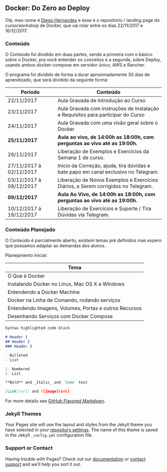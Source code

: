 ## Docker: Do Zero ao Deploy

Olá, meu nome é [Diego Hernandes](https://github.com/hernandev) e esse é o repositório / landing page do curso/workshop de Docker, que vai rolar entre os dias 22/11/2017 e 16/12/2017.

### Conteúdo
O Conteúdo foi dividido em duas partes, sendo a primeira com o básico sobre o Docker, pra você entender os conceitos e a segunda, sobre Deploy, usando ambos docker-compose em servidor único, AWS e Rancher.

O programa foi dividido de forma a durar aproximadamente 30 dias de aprendizado, que será dividido da seguinte forma:

| Período                    | Conteúdo
| -                          | -
| 22/11/2017                 | Aula Gravada de Introdução ao Curso
| 23/11/2017                 | Aula Gravada com instruções de Instalação e Requisitos para participar do Curso
| 24/11/2017                 | Aula Gravada com uma visão geral sobre o Docker
| **25/11/2017**             | **Aula ao vivo, de 14:00h as 18:00h, com perguntas ao vivo até as 19:00h.**
| 26/11/2017                 | Liberação de Exemplos e Exercícios da Semana 1 de curso.
| 27/11/2017 à 02/12/2017    | Inicio da Correção, ajuda, tira dúvidas e bate papo em canal exclusivo no Telegram.
| 03/12/2017 à 08/12/2017    | Liberação de Novos Exemplos e Exercícios Diários, a Serem corrigidos no Telegram.
| **09/12/2017**             | **Aula Ao Vivo, de 14:00h as 18:00h, com perguntas ao vivo até as 19:00h.**
| 10/12/2017 à 16/12/2017    | Liberação de Exercícios e Suporte / Tira Dúvidas via Telegram.


### Conteúdo Planejado

O Conteúdo é parcialmente aberto, existem temas pré definidos mas espero que possamos adaptar as demandas dos alunos.

Planejamento Inicial:

| Tema |
| - 
| O Que é Docker |
| Instalando Docker no Linux, Mac OS X e Windows |
| Entendendo a Docker Machine |
| Docker na Linha de Comando, rodando serviços |
| Entendendo Imagens, Volumes, Portas e outros Recursos |
| Desenhando Serviços com Docker Compose |


```markdown
Syntax highlighted code block

# Header 1
## Header 2
### Header 3

- Bulleted
- List

1. Numbered
2. List

**Bold** and _Italic_ and `Code` text

[Link](url) and ![Image](src)
```

For more details see [GitHub Flavored Markdown](https://guides.github.com/features/mastering-markdown/).

### Jekyll Themes

Your Pages site will use the layout and styles from the Jekyll theme you have selected in your [repository settings](https://github.com/hernandev/workshop-docker/settings). The name of this theme is saved in the Jekyll `_config.yml` configuration file.

### Support or Contact

Having trouble with Pages? Check out our [documentation](https://help.github.com/categories/github-pages-basics/) or [contact support](https://github.com/contact) and we’ll help you sort it out.
